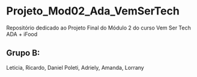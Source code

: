 # Projeto_Mod02_Ada_VemSerTech
 Repositório dedicado ao Projeto Final do Módulo 2 do curso Vem Ser Tech ADA + iFood

 ## Grupo B:
 
Leticia, 
Ricardo, 
Daniel Poleti, 
Adriely, 
Amanda, 
Lorrany 
